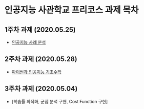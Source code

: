 # 인공지능 사관학교 프리코스 과제 목차

## 1주차 과제 (2020.05.25)
  - [인공지능 사례 분석](https://github.com/Choi-SeoYun/Gwangju-AI-Academy/blob/master/HW1.ipynb)
  
## 2주차 과제 (2020.05.28)
  - [파이썬과 인공지능 기초수학](https://github.com/Choi-SeoYun/Gwangju-AI-Academy/blob/master/2%EC%A3%BC%EC%B0%A8%EA%B3%BC%EC%A0%9C.ipynb)

## 3주차 과제 (2020.05.04)
  - [학습률 최적화, 군집 분석 구현, Cost Function 구현]
